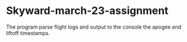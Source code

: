 # Skyward-march-23-assignment
The program parse flight logs and output to the console the apogee and liftoff timestamps.


